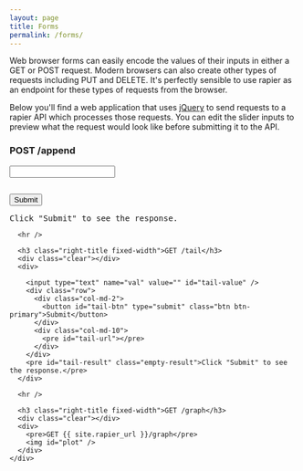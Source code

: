 ```yaml
---
layout: page
title: Forms
permalink: /forms/
---
```


Web browser forms can easily encode the values of their inputs in either a GET or POST request. Modern browsers can also create other types of requests including PUT and DELETE. It's perfectly sensible to use rapier as an endpoint for these types of requests from the browser.

Below you'll find a web application that uses [jQuery](http://jquery.com/) to send requests to a rapier API which processes those requests. You can edit the slider inputs to preview what the request would look like before submitting it to the API.

<div class="container">
  <div class="row">
    <div class="col-md-6">
      <h3 class="right-title fixed-width">POST /append</h3>
      <div class="clear"></div>
      <input type="text" name="val" value="" id="post-value" />
      <pre id="value-url"></pre>
      <div class="row">
        <div class="col-md-2">
          <button id="post-btn" type="submit" class="btn btn-primary">Submit</button>
        </div>
        <div class="col-md-10">
          <pre id="post-result" class="empty-result">Click "Submit" to see the response.</pre>
        </div>
      </div>

      <hr />

      <h3 class="right-title fixed-width">GET /tail</h3>
      <div class="clear"></div>
      <div>

        <input type="text" name="val" value="" id="tail-value" />
        <div class="row">
          <div class="col-md-2">
            <button id="tail-btn" type="submit" class="btn btn-primary">Submit</button>
          </div>
          <div class="col-md-10">
            <pre id="tail-url"></pre>
          </div>
        </div>
        <pre id="tail-result" class="empty-result">Click "Submit" to see the response.</pre>
      </div>
      
      <hr />

      <h3 class="right-title fixed-width">GET /graph</h3>
      <div class="clear"></div>
      <div>
        <pre>GET {{ site.rapier_url }}/graph</pre>
        <img id="plot" />
      </div>
    </div>
  </div>
</div>


<script type="text/javascript">
  $(function(){
    $("#post-value").ionRangeSlider({
      min: 1,
      max: 100,
      from: 50,
      onChange: function (data) {
        updatePostURLs();
      },
    });

    $("#tail-value").ionRangeSlider({
      min: 1,
      max: 50,
      from: 10,
      onChange: function (data) {
        updateTailURLs();
      },
    });


    function updatePostURLs(){
      var val = $('#post-value').val();
      $('#value-url').text('POST {val: ' + val + '} -> {{ site.rapier_url }}/append');
    }
    
    function updateTailURLs(){
      var val = $('#tail-value').val();
      $('#tail-url').text('GET {{ site.rapier_url }}/tail?n=' + val);
    }

    function updateOutput(res){
      if (res){
        $('#post-result').text(JSON.stringify(res)).removeClass('empty-result');
      }

      return $.get('{{ site.rapier_url }}/tail?n=' + $('#tail-value').val())
      .done(function(tail){
        $('#tail-result').text(tail.val).removeClass('empty-result');
        return $.get('{{ site.rapier_url }}/graph')
        .done(function(img){
          $('#plot').attr('src', 'data:image/png;base64,' + img);
        });
      });
    }

    // init
    updatePostURLs();
    updateTailURLs();
    updateOutput();

    $('#tail-btn').click(function(){
      $.get('{{ site.rapier_url }}/tail?n=' + $('#tail-value').val())
      .done(function(tail){
        $('#tail-result').text(tail.val).removeClass('empty-result');
      })
      .fail(function(err){
        console.log(err);
      });
    });

    $('#post-btn').click(function(){
      $.post('{{ site.rapier_url }}/append', {val: $('#post-value').val() })
      .done(function(res){
        updateOutput(res);
      })
      .fail(function(err){
        console.log(err);
      });
    })
  });
</script>
